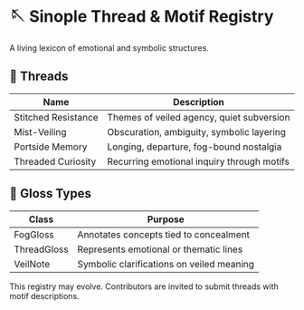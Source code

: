 # 🪡 Sinople Thread & Motif Registry

A living lexicon of emotional and symbolic structures.

## 🧶 Threads

| Name              | Description                                  |
|-------------------|----------------------------------------------|
| Stitched Resistance | Themes of veiled agency, quiet subversion  |
| Mist-Veiling      | Obscuration, ambiguity, symbolic layering    |
| Portside Memory   | Longing, departure, fog-bound nostalgia      |
| Threaded Curiosity| Recurring emotional inquiry through motifs   |

## 🧩 Gloss Types

| Class           | Purpose                                       |
|------------------|-----------------------------------------------|
| FogGloss         | Annotates concepts tied to concealment        |
| ThreadGloss      | Represents emotional or thematic lines        |
| VeilNote         | Symbolic clarifications on veiled meaning     |

This registry may evolve. Contributors are invited to submit threads with motif descriptions.

